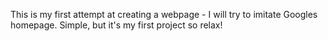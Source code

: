 This is my first attempt at creating a webpage - I will try to imitate Googles homepage. Simple, but it's my first project so relax!